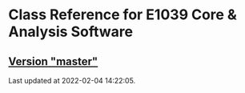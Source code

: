 # Class Reference for E1039 Core & Analysis Software
## [Version "master"](master/)
Last updated at 2022-02-04 14:22:05.
